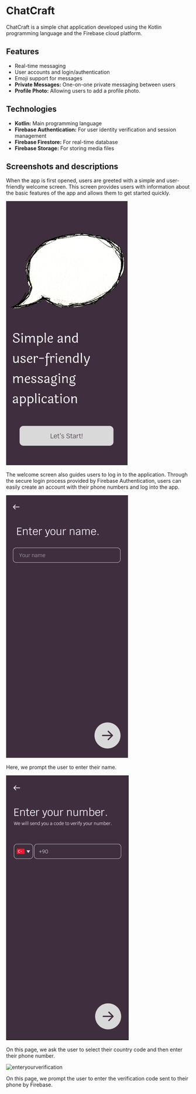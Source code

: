 
# ChatCraft

ChatCraft is a simple chat application developed using the Kotlin programming language and the Firebase cloud platform.

## Features

- Real-time messaging
- User accounts and login/authentication
- Emoji support for messages
- **Private Messages:** One-on-one private messaging between users
- **Profile Photo:** Allowing users to add a profile photo.

## Technologies
- **Kotlin:** Main programming language
- **Firebase Authentication:** For user identity verification and session management
- **Firebase Firestore:** For real-time database
- **Firebase Storage:** For storing media files

## Screenshots and descriptions

When the app is first opened, users are greeted with a simple and user-friendly welcome screen. This screen provides users with information about the basic features of the app and allows them to get started quickly.

![Main](images/main.png)

The welcome screen also guides users to log in to the application. Through the secure login process provided by Firebase Authentication, users can easily create an account with their phone numbers and log into the app.

![enteryourname](images/enteryourname.png)

Here, we prompt the user to enter their name.

![enteryournumber](images/enteryournumber.png)

On this page, we ask the user to select their country code and then enter their phone number.

![enteryourverification](images/enteryourverification.png)

On this page, we prompt the user to enter the verification code sent to their phone by Firebase.


